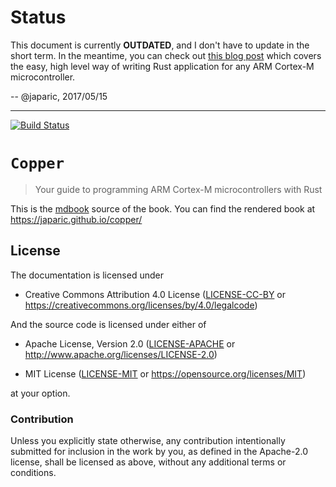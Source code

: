 # Status

This document is currently **OUTDATED**, and I don't have to update in the short
term. In the meantime, you can check out [this blog post] which covers the easy,
high level way of writing Rust application for any ARM Cortex-M microcontroller.

[this blog post]: http://blog.japaric.io/quickstart

-- @japaric, 2017/05/15

---

[![Build Status][travis]](https://travis-ci.org/japaric/copper)

[travis]: https://travis-ci.org/japaric/copper.svg?branch=master

# `Copper`

> Your guide to programming ARM Cortex-M microcontrollers with Rust

This is the [mdbook] source of the book. You can find the rendered book at
https://japaric.github.io/copper/

[mdbook]: https://github.com/azerupi/mdBook

## License

The documentation is licensed under

- Creative Commons Attribution 4.0 License ([LICENSE-CC-BY](LICENSE-CC-BY)
  or https://creativecommons.org/licenses/by/4.0/legalcode)

And the source code is licensed under either of

- Apache License, Version 2.0 ([LICENSE-APACHE](LICENSE-APACHE) or
  http://www.apache.org/licenses/LICENSE-2.0)

- MIT License ([LICENSE-MIT](LICENSE-MIT) or
  https://opensource.org/licenses/MIT)

at your option.

### Contribution

Unless you explicitly state otherwise, any contribution intentionally submitted
for inclusion in the work by you, as defined in the Apache-2.0 license, shall be
licensed as above, without any additional terms or conditions.
